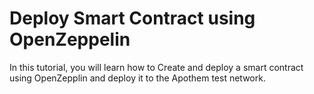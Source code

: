 # Deploy Smart Contract using OpenZeppelin

In this tutorial, you will learn how to Create and deploy a smart contract using OpenZepplin and deploy it to the Apothem test network.